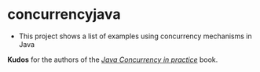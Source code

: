 # concurrencyjava

- This project shows a list of examples using concurrency mechanisms in Java

**Kudos** for the authors of the [*Java Concurrency in practice*](http://jcip.net/) book.
